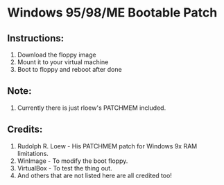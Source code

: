 # Windows 95/98/ME Bootable Patch

## Instructions:
1) Download the floppy image
2) Mount it to your virtual machine
3) Boot to floppy and reboot after done

## Note:
1) Currently there is just rloew's PATCHMEM included.

## Credits:
1) Rudolph R. Loew - His PATCHMEM patch for Windows 9x RAM limitations.
2) WinImage - To modify the boot floppy.
3) VirtualBox - To test the thing out.
4) And others that are not listed here are all credited too!
